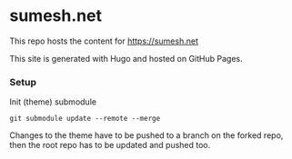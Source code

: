 # sumesh.net

This repo hosts the content for https://sumesh.net

This site is generated with Hugo and hosted on GitHub Pages.

### Setup
Init (theme) submodule

```
git submodule update --remote --merge
```

Changes to the theme have to be pushed to a branch on the forked repo, then the root repo has to be updated and pushed too.
